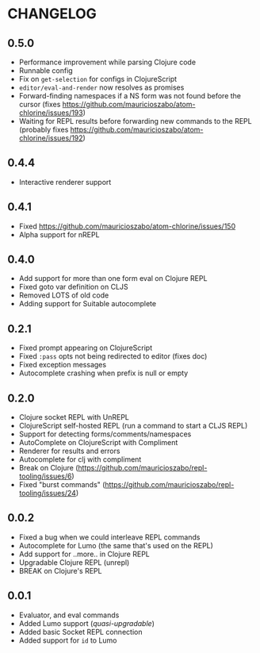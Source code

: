# CHANGELOG

## 0.5.0
- Performance improvement while parsing Clojure code
- Runnable config
- Fix on `get-selection` for configs in ClojureScript
- `editor/eval-and-render` now resolves as promises
- Forward-finding namespaces if a NS form was not found before the cursor (fixes https://github.com/mauricioszabo/atom-chlorine/issues/193)
- Waiting for REPL results before forwarding new commands to the REPL (probably fixes https://github.com/mauricioszabo/atom-chlorine/issues/192)

## 0.4.4
- Interactive renderer support

## 0.4.1
- Fixed https://github.com/mauricioszabo/atom-chlorine/issues/150
- Alpha support for nREPL

## 0.4.0
- Add support for more than one form eval on Clojure REPL
- Fixed goto var definition on CLJS
- Removed LOTS of old code
- Adding support for Suitable autocomplete

## 0.2.1
- Fixed prompt appearing on ClojureScript
- Fixed `:pass` opts not being redirected to editor (fixes doc)
- Fixed exception messages
- Autocomplete crashing when prefix is null or empty

## 0.2.0
- Clojure socket REPL with UnREPL
- ClojureScript self-hosted REPL (run a command to start a CLJS REPL)
- Support for detecting forms/comments/namespaces
- AutoComplete on ClojureScript with Compliment
- Renderer for results and errors
- Autocomplete for clj with compliment
- Break on Clojure (https://github.com/mauricioszabo/repl-tooling/issues/6)
- Fixed "burst commands" (https://github.com/mauricioszabo/repl-tooling/issues/24)

## 0.0.2
- Fixed a bug when we could interleave REPL commands
- Autocomplete for Lumo (the same that's used on the REPL)
- Add support for ..more.. in Clojure REPL
- Upgradable Clojure REPL (unrepl)
- BREAK on Clojure's REPL

## 0.0.1
- Evaluator, and eval commands
- Added Lumo support (_quasi-upgradable_)
- Added basic Socket REPL connection
- Added support for `id` to Lumo
